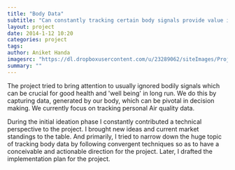 ```yaml
---
title: "Body Data"
subtitle: "Can constantly tracking certain body signals provide value in long run?"
layout: project
date: 2014-1-12 10:20
categories: project
tags:
author: Aniket Handa
imagesrc: "https://dl.dropboxusercontent.com/u/23289062/siteImages/Projects/BodyData/body.jpg"
summary: ""
---
```


The project tried to bring attention to usually ignored bodily signals which can be crucial for good health and 'well being' in long run. We do this by capturing data, generated by our body, which can be pivotal in decision making. We currently focus on tracking personal Air quality data.
		
During the initial ideation phase I constantly contributed a technical perspective to the project. I brought new ideas and current market standings to the table. And primarily, I tried to narrow down the huge topic of tracking body data by following convergent techniques so as to have a conceivable and actionable direction for the project. Later, I drafted the implementation plan for the project.
